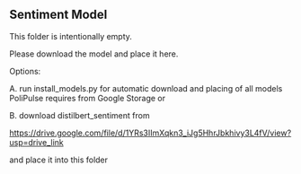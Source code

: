 ﻿## Sentiment Model
 
 This folder is intentionally empty.
 
 Please download the model and place it here.

Options:

A. run install_models.py for automatic download and placing of all models PoliPulse requires from Google Storage or


B. download distilbert_sentiment from 

https://drive.google.com/file/d/1YRs3IImXqkn3_iJg5HhrJbkhivy3L4fV/view?usp=drive_link

and place it into this folder
